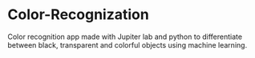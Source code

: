 # Color-Recognization
Color recognition app made with Jupiter lab and python to differentiate between black, transparent and colorful objects using machine learning.

